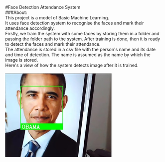 #Face Detection Attendance System
<br/>
###About: 
<br/>
This project is a model of Basic Machine Learning. <br/>
It uses face detection system to recognise the faces and mark their attendance accordingly.<br/>
Firstly, we train the system with some faces by storing them in a folder and passing the folder path to the system. After training is done, then it is ready to detect the faces and mark their attendance.<br/>
The attendance is stored in a csv file with the person's name and its date and time of detection. The name is assumed as the name by which the image is stored.<br/>
Here's a view of how the system detects image after it is trained.<br/><br/>
![Face Detection](/train.jpg)